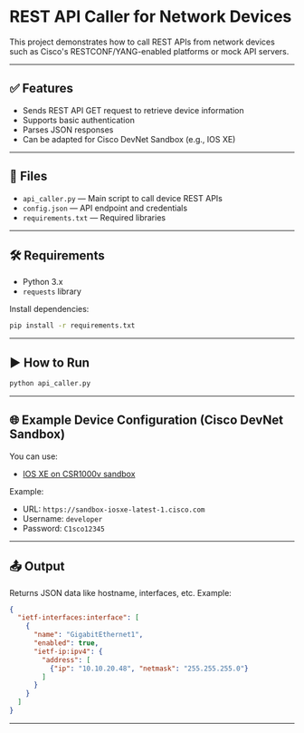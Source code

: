 # REST API Caller for Network Devices

This project demonstrates how to call REST APIs from network devices such as Cisco's RESTCONF/YANG-enabled platforms or mock API servers.

---

## ✅ Features

- Sends REST API GET request to retrieve device information
- Supports basic authentication
- Parses JSON responses
- Can be adapted for Cisco DevNet Sandbox (e.g., IOS XE)

---

## 📁 Files

- `api_caller.py` — Main script to call device REST APIs
- `config.json` — API endpoint and credentials
- `requirements.txt` — Required libraries

---

## 🛠️ Requirements

- Python 3.x
- `requests` library

Install dependencies:
```bash
pip install -r requirements.txt
```

---

## ▶️ How to Run

```bash
python api_caller.py
```

---

## 🌐 Example Device Configuration (Cisco DevNet Sandbox)

You can use:
- [IOS XE on CSR1000v sandbox](https://developer.cisco.com/site/ios-xe/)

Example:
- URL: `https://sandbox-iosxe-latest-1.cisco.com`
- Username: `developer`
- Password: `C1sco12345`

---

## 📤 Output

Returns JSON data like hostname, interfaces, etc. Example:
```json
{
  "ietf-interfaces:interface": [
    {
      "name": "GigabitEthernet1",
      "enabled": true,
      "ietf-ip:ipv4": {
        "address": [
          {"ip": "10.10.20.48", "netmask": "255.255.255.0"}
        ]
      }
    }
  ]
}
```

---
